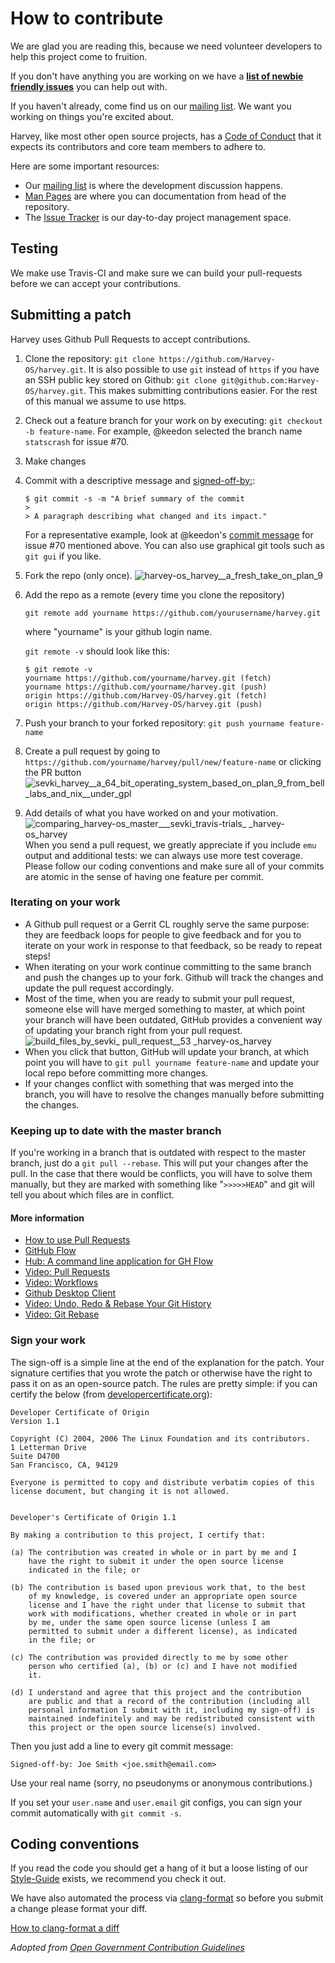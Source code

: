 # How to contribute

We are glad you are reading this, because we need volunteer developers
to help this project come to fruition.

If you don't have anything you are working on we have a
[**list of newbie friendly issues**](https://github.com/Harvey-OS/harvey/issues?utf8=%E2%9C%93&q=is%3Aissue+is%3Aopen+label%3A%22help+wanted%22+label%3A%22newbie+friendly%22)
you can help out with.

If you haven't already, come find us on our
[mailing list](https://groups.google.com/forum/#!forum/harvey). We
want you working on things you're excited about.

Harvey, like most other open source projects, has a
[Code of Conduct](https://github.com/Harvey-OS/harvey/wiki/Code-of-Conduct)
that it expects its contributors and core team members to adhere to.

Here are some important resources:

  * Our [mailing list](https://groups.google.com/forum/#!forum/harvey)
    is where the development discussion happens.
  * [Man Pages](https://sevki.io/harvey/sys/man/1/0intro) are where
    you can documentation from head of the repository.
  * The [Issue Tracker](https://github.com/Harvey-OS/harvey/issues) is
    our day-to-day project management space.


## Testing

We make use Travis-CI and make sure we can build your pull-requests
before we can accept your contributions.

## Submitting a patch

Harvey uses Github Pull Requests to accept contributions.

1.  Clone the repository:
	`git clone https://github.com/Harvey-OS/harvey.git`.
	It is also possible to use `git` instead of `https` if you have an
    SSH public key stored on Github:
	`git clone git@github.com:Harvey-OS/harvey.git`.
	This makes submitting contributions easier. For the rest of this
    manual we assume to use https.
2.  Check out a feature branch for your work on by executing:
	`git checkout -b feature-name`.
	For example, @keedon selected the branch name `statscrash` for
    issue #70.
3.  Make changes
4.  Commit with a descriptive message and [signed-off-by:](https://github.com/docker/Harvey-OS/harvey/master/CONTRIBUTING.md#sign-your-work):
    ```
    $ git commit -s -m "A brief summary of the commit
    >
    > A paragraph describing what changed and its impact."
    ```
    For a representative example, look at @keedon's
	[commit message](https://github.com/keedon/harvey/commit/09fe3a21fa8b42088bc8ad83287928e9e7cc96ef)
	for issue #70 mentioned above. You can also use graphical git
    tools such as `git gui` if you like.
5.  Fork the repo (only once).
    ![harvey-os_harvey__a_fresh_take_on_plan_9](https://cloud.githubusercontent.com/assets/429977/13457174/099fb5cc-e067-11e5-83ce-f65aa966a4a9.png)
6.  Add the repo as a remote (every time you clone the repository)

    `git remote add yourname https://github.com/yourusername/harvey.git`

    where "yourname" is your github login name.

    `git remote -v` should look like this:
    ```
    $ git remote -v
    yourname https://github.com/yourname/harvey.git (fetch)
    yourname https://github.com/yourname/harvey.git (push)
    origin https://github.com/Harvey-OS/harvey.git (fetch)
    origin https://github.com/Harvey-OS/harvey.git (push)
    ```
7.  Push your branch to your forked repository:
	`git push yourname feature-name`
8.  Create a pull request by going to
    `https://github.com/yourname/harvey/pull/new/feature-name`
	or clicking the PR button
    ![sevki_harvey__a_64_bit_operating_system_based_on_plan_9_from_bell_labs_and_nix__under_gpl](https://cloud.githubusercontent.com/assets/429977/13457635/79359350-e069-11e5-987b-1b4fccc45372.png)
9.  Add details of what you have worked on and your motivation.
    ![comparing_harvey-os_master___sevki_travis-trials_ _harvey-os_harvey](https://cloud.githubusercontent.com/assets/429977/13457683/aa2a423a-e069-11e5-84cc-1173e33264cb.png)
    When you send a pull request, we greatly appreciate if you include
    `emu` output and additional tests: we can always use more test
    coverage. Please follow our coding conventions and make sure all
    of your commits are atomic in the sense of having one feature per
    commit.

### Iterating on your work

- A Github pull request or a Gerrit CL roughly serve the same purpose:
  they are feedback loops for people to give feedback and for you to
  iterate on your work in response to that feedback, so be ready to
  repeat steps!
- When iterating on your work continue committing to the same branch
  and push the changes up to your fork. Github will track the changes
  and update the pull request accordingly.
- Most of the time, when you are ready to submit your pull request,
  someone else will have merged something to master, at which point
  your branch will have been outdated, GitHub provides a convenient
  way of updating your branch right from your pull request.
  ![build_files_by_sevki_ _pull_request__53_ _harvey-os_harvey](https://cloud.githubusercontent.com/assets/429977/13457994/4d9a3118-e06b-11e5-9898-f8574b5ce11d.png)
- When you click that button, GitHub will update your branch, at which
  point you will have to `git pull yourname feature-name` and update
  your local repo before committing more changes.
- If your changes conflict with something that was merged into the
  branch, you will have to resolve the changes manually before
  submitting the changes.

### Keeping up to date with the master branch

If you're working in a branch that is outdated with respect to the
master branch, just do a `git pull --rebase`. This will put your
changes after the pull. In the case that there would be conflicts, you
will have to solve them manually, but they are marked with something
like "`>>>>>HEAD`" and git will tell you about which files are in
conflict.

#### More information

- [How to use Pull Requests](http://help.github.com/pull-requests/)
- [GitHub Flow](https://guides.github.com/introduction/flow/)
- [Hub: A command line application for GH Flow](https://hub.github.com)
- [Video: Pull Requests](https://www.youtube.com/watch?v=81uKcXZoQ2A)
- [Video: Workflows](https://www.youtube.com/watch?v=EwWZbyjDs9c)
- [Github Desktop Client](https://desktop.github.com/)
- [Video: Undo, Redo & Rebase Your Git History](https://www.youtube.com/watch?v=W39CfI3-JFc)
- [Video: Git Rebase](https://www.youtube.com/watch?v=SxzjZtJwOgo)

### Sign your work

The sign-off is a simple line at the end of the explanation for the patch. Your
signature certifies that you wrote the patch or otherwise have the right to pass
it on as an open-source patch. The rules are pretty simple: if you can certify
the below (from [developercertificate.org](http://developercertificate.org/)):

```
Developer Certificate of Origin
Version 1.1

Copyright (C) 2004, 2006 The Linux Foundation and its contributors.
1 Letterman Drive
Suite D4700
San Francisco, CA, 94129

Everyone is permitted to copy and distribute verbatim copies of this
license document, but changing it is not allowed.


Developer's Certificate of Origin 1.1

By making a contribution to this project, I certify that:

(a) The contribution was created in whole or in part by me and I
    have the right to submit it under the open source license
    indicated in the file; or

(b) The contribution is based upon previous work that, to the best
    of my knowledge, is covered under an appropriate open source
    license and I have the right under that license to submit that
    work with modifications, whether created in whole or in part
    by me, under the same open source license (unless I am
    permitted to submit under a different license), as indicated
    in the file; or

(c) The contribution was provided directly to me by some other
    person who certified (a), (b) or (c) and I have not modified
    it.

(d) I understand and agree that this project and the contribution
    are public and that a record of the contribution (including all
    personal information I submit with it, including my sign-off) is
    maintained indefinitely and may be redistributed consistent with
    this project or the open source license(s) involved.
```

Then you just add a line to every git commit message:

    Signed-off-by: Joe Smith <joe.smith@email.com>

Use your real name (sorry, no pseudonyms or anonymous contributions.)

If you set your `user.name` and `user.email` git configs, you can sign your
commit automatically with `git commit -s`.

## Coding conventions

If you read the code you should get a hang of it but a loose listing
of our
[Style-Guide](https://github.com/Harvey-OS/harvey/wiki/Style-Guide)
exists, we recommend you check it out.

We have also automated the process via
[clang-format](http://clang.llvm.org/docs/ClangFormat.html)
so before you submit a change please format your diff.

[How to clang-format a diff](http://clang.llvm.org/docs/ClangFormat.html#script-for-patch-reformatting)

_Adopted from [Open Government Contribution Guidelines](https://github.com/opengovernment/opengovernment/blob/master/CONTRIBUTING.md)_
